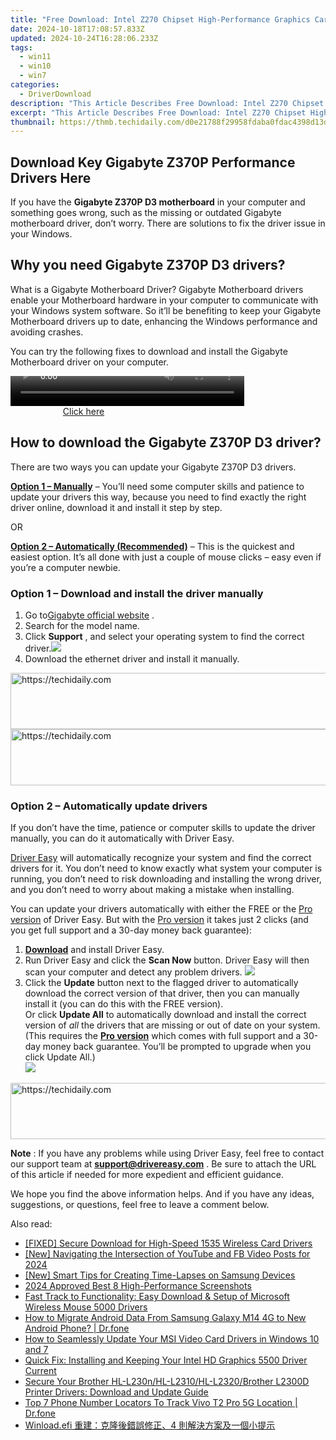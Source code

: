 ```yaml
---
title: "Free Download: Intel Z270 Chipset High-Performance Graphics Card"
date: 2024-10-18T17:08:57.833Z
updated: 2024-10-24T16:28:06.233Z
tags:
  - win11
  - win10
  - win7
categories:
  - DriverDownload
description: "This Article Describes Free Download: Intel Z270 Chipset High-Performance Graphics Card"
excerpt: "This Article Describes Free Download: Intel Z270 Chipset High-Performance Graphics Card"
thumbnail: https://thmb.techidaily.com/d0e21788f29958fdaba0fdac4398d13da9177082545009c2bddd22992fae44fc.jpg
---
```


## Download Key Gigabyte Z370P Performance Drivers Here

If you have the **Gigabyte Z370P D3 motherboard** in your computer and something goes wrong, such as the missing or outdated Gigabyte motherboard driver, don’t worry. There are solutions to fix the driver issue in your Windows.

## Why you need Gigabyte Z370P D3 drivers?

 What is a Gigabyte Motherboard Driver? Gigabyte Motherboard drivers enable your Motherboard hardware in your computer to communicate with your Windows system software. So it’ll be benefiting to keep your Gigabyte Motherboard drivers up to date, enhancing the Windows performance and avoiding crashes.

 You can try the following fixes to download and install the Gigabyte Motherboard driver on your computer.

<!-- affiliate ads begin -->
<span id="1936838">
					<video width="374" height="48" style="cursor:pointer"
           poster="//a.impactradius-go.com/display-clicktoplayimage/1936838.png"
           onclick="if(!this.playClicked){this.play();this.setAttribute('controls',true);this.playClicked=true;}">
	   <source src="//a.impactradius-go.com/display-ad/18409-1936838">
	   <img src="//a.impactradius-go.com/display-clicktoplayimage/1936838.png" style="border: none; height: 100%; width: 100%; object-fit: contain">
	</video>
	<div style="width:234px;text-align:center"><a href="javascript:window.open(decodeURIComponent('https%3A%2F%2Fcoinrule.sjv.io%2Fc%2F5597632%2F1936838%2F18409'), '_blank');void(0);">Click here</a></div>
</span>
<img height="0" width="0" src="https://imp.pxf.io/i/5597632/1936838/18409" style="position:absolute;visibility:hidden;" border="0" />
<!-- affiliate ads end -->

## How to download the Gigabyte Z370P D3 driver?

There are two ways you can update your Gigabyte Z370P D3 drivers.

**[Option 1 – Manually](https://tools.techidaily.com/drivereasy/download/)**  – You’ll need some computer skills and patience to update your drivers this way, because you need to find exactly the right driver online, download it and install it step by step.

OR

**[Option 2 – Automatically (Recommended)](https://www.drivereasy.com/knowledge/download-gigabyte-z370p-d3-drivers/#op2)**  – This is the quickest and easiest option. It’s all done with just a couple of mouse clicks – easy even if you’re a computer newbie.

### **Option 1 –** **Download and install the driver manually**

1. Go to[Gigabyte official website](https://www.gigabyte.com/us) .
2. Search for the model name.
3. Click **Support** , and select your operating system to find the correct driver.![](https://images.drivereasy.com/wp-content/uploads/2019/08/d3.jpg)
4. Download the ethernet driver and install it manually.

<!-- affiliate ads begin -->
<a href="https://appsumo.8odi.net/c/5597632/2118314/7443" target="_top" id="2118314">
  <img src="//a.impactradius-go.com/display-ad/7443-2118314" border="0" alt="https://techidaily.com" width="728" height="90"/>
</a>
<img height="0" width="0" src="https://appsumo.8odi.net/i/5597632/2118314/7443" style="position:absolute;visibility:hidden;" border="0" />
<!-- affiliate ads end -->

<!-- affiliate ads begin -->
<a href="https://laganoo.pxf.io/c/5597632/1528703/16446" target="_top" id="1528703">
  <img src="//a.impactradius-go.com/display-ad/16446-1528703" border="0" alt="https://techidaily.com" width="728" height="90"/>
</a>
<img height="0" width="0" src="https://laganoo.pxf.io/i/5597632/1528703/16446" style="position:absolute;visibility:hidden;" border="0" />
<!-- affiliate ads end -->

### **Option 2 – Automatically update drivers**

 If you don’t have the time, patience or computer skills to update the driver manually, you can do it automatically with Driver Easy.

[Driver Easy](https://tools.techidaily.com/drivereasy/download/) will automatically recognize your system and find the correct drivers for it. You don’t need to know exactly what system your computer is running, you don’t need to risk downloading and installing the wrong driver, and you don’t need to worry about making a mistake when installing.

 You can update your drivers automatically with either the FREE or the [Pro version](https://tools.techidaily.com/drivereasy/download/) of Driver Easy. But with the [Pro version](https://tools.techidaily.com/drivereasy/download/) it takes just 2 clicks (and you get full support and a 30-day money back guarantee):

1. **[Download](https://tools.techidaily.com/drivereasy/download/)**  and install Driver Easy.
2. Run Driver Easy and click the **Scan Now** button. Driver Easy will then scan your computer and detect any problem drivers. ![](https://images.drivereasy.com/wp-content/uploads/2019/08/NVIDIA-18.jpg)
3. Click the **Update**  button next to the flagged driver to automatically download the correct version of that driver, then you can manually install it (you can do this with the FREE version).  
 Or click **Update All** to automatically download and install the correct version of _all_ the drivers that are missing or out of date on your system. (This requires the **[Pro version](https://tools.techidaily.com/drivereasy/download/)**  which comes with full support and a 30-day money back guarantee. You’ll be prompted to upgrade when you click Update All.)  
![](https://images.drivereasy.com/wp-content/uploads/2019/08/NVIDIA-Geoforce.jpg)

<!-- affiliate ads begin -->
<a href="https://ephamedtechinc.pxf.io/c/5597632/2136626/26400" target="_top" id="2136626">
  <img src="//a.impactradius-go.com/display-ad/26400-2136626" border="0" alt="https://techidaily.com" width="728" height="90"/>
</a>
<img height="0" width="0" src="https://ephamedtechinc.pxf.io/i/5597632/2136626/26400" style="position:absolute;visibility:hidden;" border="0" />
<!-- affiliate ads end -->

**Note** : If you have any problems while using Driver Easy, feel free to contact our support team at **[support@drivereasy.com](https://tools.techidaily.com/drivereasy/download/)**  . Be sure to attach the URL of this article if needed for more expedient and efficient guidance.

 We hope you find the above information helps. And if you have any ideas, suggestions, or questions, feel free to leave a comment below.

<ins class="adsbygoogle"
     style="display:block"
     data-ad-format="autorelaxed"
     data-ad-client="ca-pub-7571918770474297"
     data-ad-slot="1223367746"></ins>

<ins class="adsbygoogle"
     style="display:block"
     data-ad-client="ca-pub-7571918770474297"
     data-ad-slot="8358498916"
     data-ad-format="auto"
     data-full-width-responsive="true"></ins>

<span class="atpl-alsoreadstyle">Also read:</span>
<div><ul>
<li><a href="https://driver-download.techidaily.com/fixed-secure-download-for-high-speed-1535-wireless-card-drivers/"><u>[FIXED] Secure Download for High-Speed 1535 Wireless Card Drivers</u></a></li>
<li><a href="https://youtube-docs.techidaily.com/avigating-the-intersection-of-youtube-and-fb-video-posts-for-2024/"><u>[New] Navigating the Intersection of YouTube and FB Video Posts for 2024</u></a></li>
<li><a href="https://fox-info.techidaily.com/new-smart-tips-for-creating-time-lapses-on-samsung-devices/"><u>[New] Smart Tips for Creating Time-Lapses on Samsung Devices</u></a></li>
<li><a href="https://video-screen-grab.techidaily.com/2024-approved-best-8-high-performance-screenshots/"><u>2024 Approved Best 8 High-Performance Screenshots</u></a></li>
<li><a href="https://driver-download.techidaily.com/fast-track-to-functionality-easy-download-and-setup-of-microsoft-wireless-mouse-5000-drivers/"><u>Fast Track to Functionality: Easy Download & Setup of Microsoft Wireless Mouse 5000 Drivers</u></a></li>
<li><a href="https://blog-min.techidaily.com/how-to-migrate-android-data-from-samsung-galaxy-m14-4g-to-new-android-phone-drfone-by-drfone-transfer-from-android-transfer-from-android/"><u>How to Migrate Android Data From Samsung Galaxy M14 4G to New Android Phone? | Dr.fone</u></a></li>
<li><a href="https://driver-download.techidaily.com/how-to-seamlessly-update-your-msi-video-card-drivers-in-windows-10-and-7/"><u>How to Seamlessly Update Your MSI Video Card Drivers in Windows 10 and 7</u></a></li>
<li><a href="https://driver-download.techidaily.com/quick-fix-installing-and-keeping-your-intel-hd-graphics-5500-driver-current/"><u>Quick Fix: Installing and Keeping Your Intel HD Graphics 5500 Driver Current</u></a></li>
<li><a href="https://driver-download.techidaily.com/secure-your-brother-hl-l230nhl-l2310hl-l2320brother-l2300d-printer-drivers-download-and-update-guide/"><u>Secure Your Brother HL-L230n/HL-L2310/HL-L2320/Brother L2300D Printer Drivers: Download and Update Guide</u></a></li>
<li><a href="https://android-location-track.techidaily.com/top-7-phone-number-locators-to-track-vivo-t2-pro-5g-location-drfone-by-drfone-virtual-android/"><u>Top 7 Phone Number Locators To Track Vivo T2 Pro 5G Location | Dr.fone</u></a></li>
<li><a href="https://fox-where.techidaily.com/winloadefi-4/"><u>Winload.efi 重建：克隆後錯誤修正、4 則解決方案及一個小提示</u></a></li>
</ul></div>

